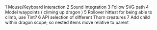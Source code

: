 1 Mouse/Keyboard interaction
2 Sound integration
3 Follow SVG path
4 Model waypoints ( climing up dragon )
5 Rollover hittest for being able to climb, use Tint?
6 API selection of different Thorn creatures
7 Add child within dragon scope, so nested items move relative to parent